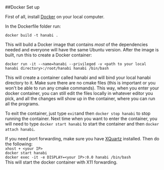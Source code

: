##Docker Set up

First of all, install [Docker](https://www.docker.com) on your local computer.

In the Dockerfile folder run:   
```
docker build -t hanabi .
```  
This will build a Docker image that contains *most* of the dependencies needed and everyone will have the same Ubuntu version. After the image is built, run this to create a Docker container:  
```
docker run -it --name=hanabi --privileged -v <path to your local hanabi directory>:/root/hanabi hanabi /bin/bash
```  

This will create a container called hanabi and will bind your local hanabi directory to it. Make sure there are no cmake files (this is important or you won't be able to run any cmake commands). This way, when you enter your docker container, you can still edit the files locally in whatever editor you pick, and all the changes will show up in the container, where you can run all the programs. 

To exit the container, just type ```exit```and then ```docker stop hanabi``` to stop running the container. Next time when you want to enter the container, you will need to type ```docker start hanabi``` to start the container and then ```docker attach hanabi```.

If you need port forwarding, make sure you have [XQuartz](https://www.xquartz.org) installed. Then do the following:  
```xhost + <your IP>```   
```docker start hanabi```  
```docker exec -it -e DISPLAY=<your IP>:0.0 hanabi /bin/bash```  
This will start the docker container with X11 forwarding.








